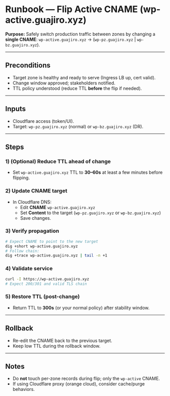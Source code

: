 # Runbook — Flip Active CNAME (wp-active.guajiro.xyz)

**Purpose:** Safely switch production traffic between zones by changing a **single CNAME**: `wp-active.guajiro.xyz` → (`wp-pz.guajiro.xyz` | `wp-bz.guajiro.xyz`).

---

## Preconditions
- Target zone is healthy and ready to serve (Ingress LB up, cert valid).
- Change window approved; stakeholders notified.
- TTL policy understood (reduce TTL **before** the flip if needed).

---

## Inputs
- Cloudflare access (token/UI).
- Target: `wp-pz.guajiro.xyz` (normal) or `wp-bz.guajiro.xyz` (DR).

---

## Steps

### 1) (Optional) Reduce TTL ahead of change
- Set `wp-active.guajiro.xyz` TTL to **30–60s** at least a few minutes before flipping.

### 2) Update CNAME target
- In Cloudflare DNS:
  - Edit **CNAME** `wp-active.guajiro.xyz`
  - Set **Content** to the target (`wp-pz.guajiro.xyz` or `wp-bz.guajiro.xyz`)
  - Save changes.

### 3) Verify propagation
```bash
# Expect CNAME to point to the new target
dig +short wp-active.guajiro.xyz
# Follow chain:
dig +trace wp-active.guajiro.xyz | tail -n +1
```

### 4) Validate service
```bash
curl -I https://wp-active.guajiro.xyz
# Expect 200/301 and valid TLS chain
```

### 5) Restore TTL (post-change)
- Return TTL to **300s** (or your normal policy) after stability window.

---

## Rollback
- Re-edit the CNAME back to the previous target.
- Keep low TTL during the rollback window.

---

## Notes
- Do **not** touch per-zone records during flip; only the `wp-active` CNAME.
- If using Cloudflare proxy (orange cloud), consider cache/purge behaviors.
